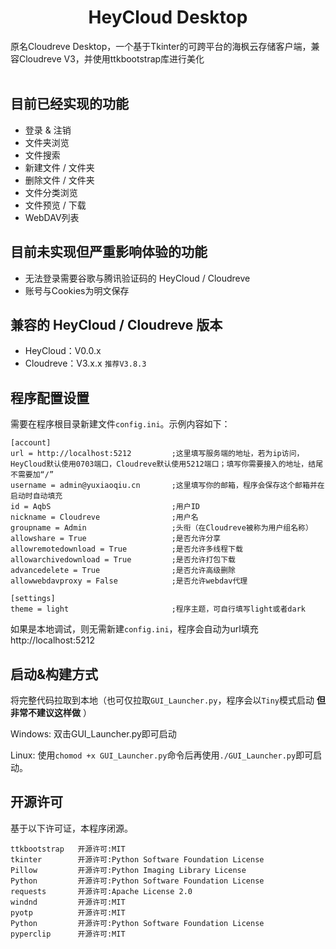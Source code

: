 <p align = "center">
<br><br>
<h1><center>HeyCloud Desktop</center></h1>
原名Cloudreve Desktop，一个基于Tkinter的可跨平台的海枫云存储客户端，兼容Cloudreve V3，并使用ttkbootstrap库进行美化<br><br>

## 目前已经实现的功能
- 登录 & 注销
- 文件夹浏览
- 文件搜索
- 新建文件 / 文件夹
- 删除文件 / 文件夹
- 文件分类浏览
- 文件预览 / 下载
- WebDAV列表

## 目前未实现但严重影响体验的功能
- 无法登录需要谷歌与腾讯验证码的 HeyCloud / Cloudreve
- 账号与Cookies为明文保存

## 兼容的 HeyCloud / Cloudreve 版本
- HeyCloud：V0.0.x
- Cloudreve：V3.x.x `推荐V3.8.3`

## 程序配置设置
需要在程序根目录新建文件`config.ini`。示例内容如下：
```
[account]
url = http://localhost:5212         ;这里填写服务端的地址，若为ip访问，HeyCloud默认使用0703端口，Cloudreve默认使用5212端口；填写你需要接入的地址，结尾不需要加“/”
username = admin@yuxiaoqiu.cn       ;这里填写你的邮箱，程序会保存这个邮箱并在启动时自动填充
id = AqbS                           ;用户ID
nickname = Cloudreve                ;用户名
groupname = Admin                   ;头衔（在Cloudreve被称为用户组名称）
allowshare = True                   ;是否允许分享
allowremotedownload = True          ;是否允许多线程下载
allowarchivedownload = True         ;是否允许打包下载
advancedelete = True                ;是否允许高级删除
allowwebdavproxy = False            ;是否允许webdav代理

[settings]
theme = light                       ;程序主题，可自行填写light或者dark
```

如果是本地调试，则无需新建`config.ini`，程序会自动为url填充http://localhost:5212

## 启动&构建方式
将完整代码拉取到本地（也可仅拉取`GUI_Launcher.py`，程序会以`Tiny`模式启动 **但非常不建议这样做** ）

Windows:
双击GUI_Launcher.py即可启动

Linux:
使用`chomod +x GUI_Launcher.py`命令后再使用`./GUI_Launcher.py`即可启动。

## 开源许可
基于以下许可证，本程序闭源。
```
ttkbootstrap   开源许可:MIT
tkinter        开源许可:Python Software Foundation License
Pillow         开源许可:Python Imaging Library License
Python         开源许可:Python Software Foundation License
requests       开源许可:Apache License 2.0
windnd         开源许可:MIT
pyotp          开源许可:MIT
Python         开源许可:Python Software Foundation License
pyperclip      开源许可:MIT
```